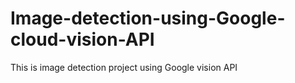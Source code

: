 # Image-detection-using-Google-cloud-vision-API
This is image detection project using Google vision API

